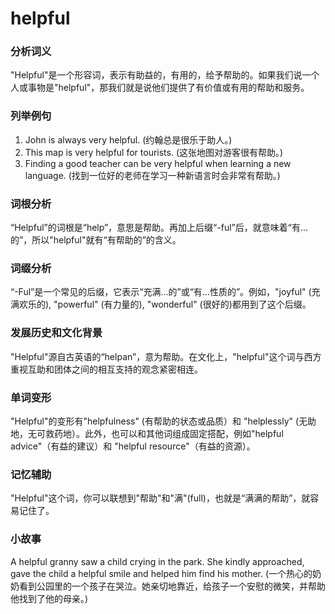 # helpful

### 分析词义

  

"Helpful"是一个形容词，表示有助益的，有用的，给予帮助的。如果我们说一个人或事物是"helpful"，那我们就是说他们提供了有价值或有用的帮助和服务。

  

### 列举例句

  

1.  John is always very helpful. (约翰总是很乐于助人。)
2.  This map is very helpful for tourists. (这张地图对游客很有帮助。)
3.  Finding a good teacher can be very helpful when learning a new language. (找到一位好的老师在学习一种新语言时会非常有帮助。)

  

### 词根分析

  

“Helpful”的词根是“help”，意思是帮助。再加上后缀“-ful”后，就意味着“有...的”，所以"helpful"就有“有帮助的”的含义。

  

### 词缀分析

  

“-Ful”是一个常见的后缀，它表示“充满...的”或“有...性质的”。例如，"joyful" (充满欢乐的), "powerful" (有力量的), "wonderful" (很好的)都用到了这个后缀。

  

### 发展历史和文化背景

  

"Helpful"源自古英语的“helpan”，意为帮助。在文化上，"helpful"这个词与西方重视互助和团体之间的相互支持的观念紧密相连。

  

### 单词变形

  

"Helpful"的变形有"helpfulness" (有帮助的状态或品质）和 "helplessly" (无助地，无可救药地）。此外，也可以和其他词组成固定搭配，例如"helpful advice"（有益的建议）和 "helpful resource"（有益的资源）。

  

### 记忆辅助

  

"Helpful"这个词，你可以联想到"帮助"和"满"(full)，也就是“满满的帮助”，就容易记住了。

  

### 小故事

  

A helpful granny saw a child crying in the park. She kindly approached, gave the child a helpful smile and helped him find his mother. (一个热心的奶奶看到公园里的一个孩子在哭泣。她亲切地靠近，给孩子一个安慰的微笑，并帮助他找到了他的母亲。)
